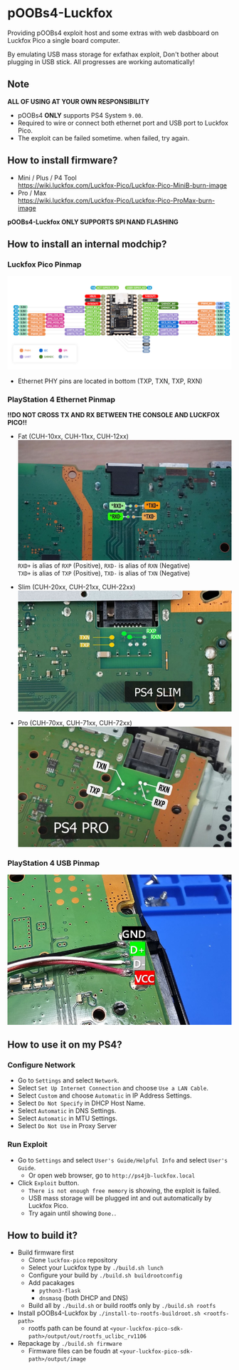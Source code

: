 # pOOBs4-Luckfox
Providing pOOBs4 exploit host and some extras with web dasbboard on Luckfox Pico a single board computer.

By emulating USB mass storage for exfathax exploit, Don't bother about plugging in USB stick. All progresses are working automatically!

## Note
**ALL OF USING AT YOUR OWN RESPONSIBILITY**

* pOOBs4 **ONLY** supports PS4 System `9.00`.
* Required to wire or connect both ethernet port and USB port to Luckfox Pico.
* The exploit can be failed sometime. when failed, try again.

## How to install firmware?
* Mini / Plus / P4 Tool </br>
    https://wiki.luckfox.com/Luckfox-Pico/Luckfox-Pico-MiniB-burn-image
* Pro / Max </br>
    https://wiki.luckfox.com/Luckfox-Pico/Luckfox-Pico-ProMax-burn-image

**pOOBs4-Luckfox ONLY SUPPORTS SPI NAND FLASHING**


## How to install an internal modchip?
### Luckfox Pico Pinmap
![Luckfox Pico Pinmap](./resources/Luckfox-Pico-Mini-Pinmap.jpg)
* Ethernet PHY pins are located in bottom (TXP, TXN, TXP, RXN)

### PlayStation 4 Ethernet Pinmap
**!!DO NOT CROSS TX AND RX BETWEEN THE CONSOLE AND LUCKFOX PICO!!**
* Fat (CUH-10xx, CUH-11xx, CUH-12xx)
  ![PlayStation 4 Fat Ethernet Pinmap](./resources/Eth-PS4-Fat.jpg)
  `RXD+` is alias of `RXP` (Positive), `RXD-` is alias of `RXN` (Negative)</br>
  `TXD+` is alias of `TXP` (Positive), `TXD-` is alias of `TXN` (Negative)</br>
  
* Slim (CUH-20xx, CUH-21xx, CUH-22xx)
  ![PlayStation 4 Slim Ethernet Pinmap](./resources/Eth-PS4-Slim.jpg)

* Pro (CUH-70xx, CUH-71xx, CUH-72xx)
  ![PlayStation 4 Pro Ethernet Pinmap](./resources/Eth-PS4-Pro.jpg)

### PlayStation 4 USB Pinmap
![PlayStation 4 USB 2.0 Pinmap](./resources/USB-PS4.jpg)

## How to use it on my PS4?
### Configure Network
* Go to `Settings` and select `Network`.
* Select `Set Up Internet Connection` and choose `Use a LAN Cable`.
* Select `Custom` and choose `Automatic` in IP Address Settings.
* Select `Do Not Specify` in DHCP Host Name.
* Select `Automatic` in DNS Settings.
* Select `Automatic` in MTU Settings.
* Select `Do Not Use` in Proxy Server

### Run Exploit
* Go to `Settings` and select `User's Guide/Helpful Info` and select `User's Guide`.
    *  Or open web browser, go to `http://ps4jb-luckfox.local`
* Click `Exploit` button.
    * `There is not enough free memory` is showing, the exploit is failed.
    * USB mass storage will be plugged int and out automatically by Luckfox Pico.
    * Try again until showing `Done.`.

## How to build it?
* Build firmware first
    * Clone `luckfox-pico` repository
    * Select your Luckfox type by `./build.sh lunch`
    * Configure your build by `./build.sh buildrootconfig`
    * Add pacakages
        * `python3-flask`
        * `dnsmasq` (both DHCP and DNS)
    * Build all by `./build.sh` or build rootfs only by `./build.sh rootfs`
* Install pOOBs4-Luckfox by `./install-to-rootfs-buildroot.sh <rootfs-path>`
    * rootfs path can be found at `<your-luckfox-pico-sdk-path>/output/out/rootfs_uclibc_rv1106`
* Repackage by `./build.sh firmware`
    * Firmware files can be foudn at `<your-luckfox-pico-sdk-path>/output/image`
